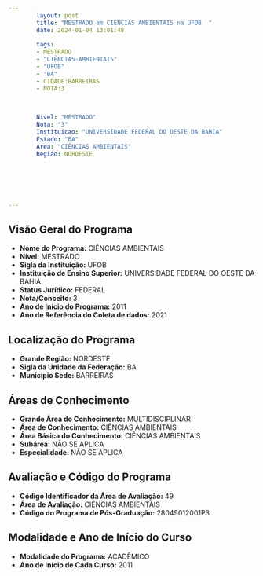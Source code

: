 ```yaml
---
        layout: post
        title: "MESTRADO em CIÊNCIAS AMBIENTAIS na UFOB  "
        date: 2024-01-04 13:01:48
     
        tags:
        - MESTRADO
        - "CIÊNCIAS-AMBIENTAIS"
        - "UFOB"
        - "BA"
        - CIDADE:BARREIRAS
        - NOTA:3
        
       

        Nivel: "MESTRADO"
        Nota: "3"
        Instituicao: "UNIVERSIDADE FEDERAL DO OESTE DA BAHIA"
        Estado: "BA"
        Area: "CIÊNCIAS AMBIENTAIS"
        Regiao: NORDESTE
        
        
        
        
        
        
---
```

## Visão Geral do Programa
- **Nome do Programa:** CIÊNCIAS AMBIENTAIS
- **Nível:** MESTRADO
- **Sigla da Instituição:** UFOB
- **Instituição de Ensino Superior:** UNIVERSIDADE FEDERAL DO OESTE DA BAHIA
- **Status Jurídico:** FEDERAL
- **Nota/Conceito:** 3
- **Ano de Início do Programa:** 2011
- **Ano de Referência do Coleta de dados:** 2021

## Localização do Programa
- **Grande Região:** NORDESTE
- **Sigla da Unidade da Federação:** BA
- **Município Sede:** BARREIRAS

## Áreas de Conhecimento
- **Grande Área do Conhecimento:** MULTIDISCIPLINAR
- **Área de Conhecimento:** CIÊNCIAS AMBIENTAIS
- **Área Básica do Conhecimento:** CIÊNCIAS AMBIENTAIS
- **Subárea:** NÃO SE APLICA
- **Especialidade:** NÃO SE APLICA

## Avaliação e Código do Programa
- **Código Identificador da Área de Avaliação:** 49
- **Área de Avaliação:** CIÊNCIAS AMBIENTAIS
- **Código do Programa de Pós-Graduação:** 28049012001P3


## Modalidade e Ano de Início do Curso
- **Modalidade do Programa:** ACADÊMICO
- **Ano de Início de Cada Curso:** 2011
